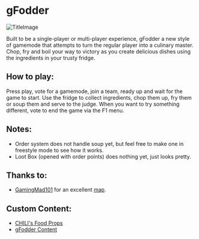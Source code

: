 # gFodder

![TitleImage](https://user-images.githubusercontent.com/2367602/28755154-c5fd8868-7597-11e7-855f-20bee32f275e.png)

Built to be a single-player or multi-player experience, gFodder a new style of gamemode that attempts to turn the regular player into a culinary master.
Chop, fry and boil your way to victory as you create delicious dishes using the ingredients in your trusty fridge.

## How to play:
Press play, vote for a gamemode, join a team, ready up and wait for the game to start.
Use the fridge to collect ingredients, chop them up, fry them or soup them and serve to the judge.
When you want to try something different, vote to end the game via the F1 menu.

## Notes:
- Order system does not handle soup yet, but feel free to make one in freestyle mode to see how it works.
- Loot Box (opened with order points) does nothing yet, just looks pretty.

## Thanks to:
- [GamingMad101](http://steamcommunity.com/id/GamingMad101/) for an excellent [map](https://github.com/mattkrins/gfodder/blob/master/content/maps/).

## Custom Content:
- [CHILI's Food Props](http://steamcommunity.com/sharedfiles/filedetails/?id=108024198)
- [gFodder Content](http://steamcommunity.com/sharedfiles/filedetails/?id=1095898654)

